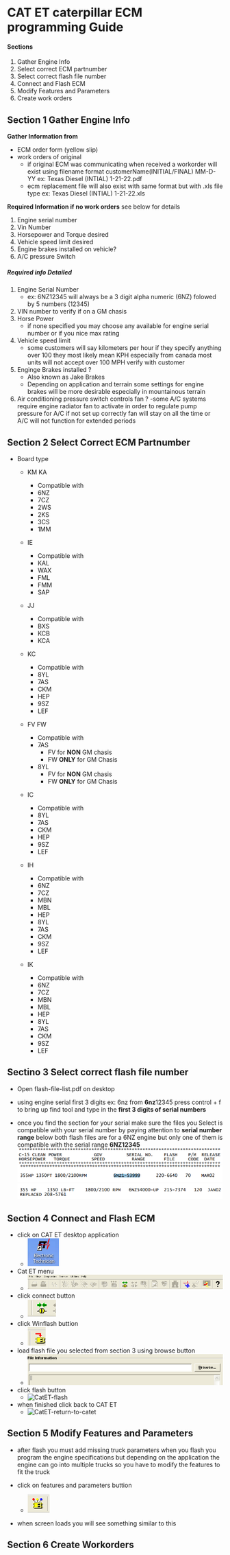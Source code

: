 # CAT ET caterpillar ECM programming Guide

#### Sections
1. Gather Engine Info
2. Select correct ECM partnumber
3. Select correct flash file number
4. Connect and Flash ECM
5. Modify Features and Parameters
6. Create work orders


## Section 1 Gather Engine Info

**Gather Information from**
  - ECM order form (yellow slip)
  - work orders of original
    - if original ECM was communicating when received a
       workorder will exist using filename format customerName(INITIAL/FINAL) MM-D-YY
       ex: Texas Diesel (INTIAL) 1-21-22.pdf
    - ecm replacement file will also exist with same format but with .xls file type
       ex: Texas Diesel (INTIAL) 1-21-22.xls   

**Required Information if no work orders** see below for details
1. Engine serial number
2. Vin Number
3. Horsepower and Torque desired
4. Vehicle speed limit desired
5. Engine brakes installed on vehicle?
6. A/C pressure Switch


##### Required info Detailed
1. Engine Serial Number
   - ex: 6NZ12345 will always be a 3 digit alpha numeric (6NZ) folowed by 5 numbers (12345)
2. VIN number to verify if on a GM chasis
3. Horse Power
    - if none specified you may choose any available for engine serial number or if you nice max rating
4. Vehicle speed limit
    - some customers will say kilometers per hour
      if they specify anything over 100 they most likely mean KPH especially from canada
      most units will not accept over 100 MPH verify with customer
5. Enginge Brakes installed ?
    - Also known as Jake Brakes
    - Depending on application and terrain
    some settings for engine brakes will be more desirable especially in mountainous terrain
6. Air conditioning pressure switch controls fan ?
    -some A/C systems require engine radiator fan to activate in order to regulate pump pressure for A/C
     if not set up correctly fan will stay on all the time or A/C will not function for extended periods



## Section 2 Select Correct ECM Partnumber
  - Board type
    - KM KA
      - Compatible with
      - 6NZ
      - 7CZ
      - 2WS
      - 2KS
      - 3CS
      - 1MM

    - IE
      - Compatible with
      - KAL
      - WAX
      - FML
      - FMM
      - SAP

    - JJ
      - Compatible with
      - BXS
      - KCB
      - KCA

    - KC
      - Compatible with
      - 8YL
      - 7AS
      - CKM
      - HEP
      - 9SZ
      - LEF

    - FV FW
      - Compatible with
      - 7AS
        - FV for **NON** GM chasis
        - FW **ONLY** for GM Chasis
      - 8YL
        - FV for **NON** GM chasis
        - FW **ONLY** for GM Chasis

    - IC
      - Compatible with
      - 8YL
      - 7AS
      - CKM
      - HEP
      - 9SZ
      - LEF

    - IH
      - Compatible with
      - 6NZ
      - 7CZ
      - MBN
      - MBL
      - HEP
      - 8YL
      - 7AS
      - CKM
      - 9SZ
      - LEF

    - IK
      - Compatible with
      - 6NZ
      - 7CZ
      - MBN
      - MBL
      - HEP
      - 8YL
      - 7AS
      - CKM
      - 9SZ
      - LEF
## Sectino 3 Select correct flash file number
  - Open flash-file-list.pdf on desktop
  - using engine serial first 3 digits ex: 6nz from **6nz**12345 press control + f
    to bring up find tool and type in the **first 3 digits of serial numbers**

  - once you find the section for your serial make sure the files you Select
    is compatible with your serial number by paying attention to **serial number range**
    below both flash files are for a 6NZ engine but only one of them is compatible with
    the serial range **6NZ12345**
    ![flash-heading](images/flash-header.png)
    ![6nz-range1](images/6nz-range1.png)
    ![6nz-range2](images/6nz-range2.png)

## Section 4 Connect and Flash ECM
 

  - click on CAT ET desktop application
      - ![CatET-icon](images/catet-icon.png)
  - Cat ET menu
      - ![CatET-menu](images/catet-menu.png)
  - click connect button
      - ![CatET-connect](images/connect.png)
  - click Winflash buttion
      - ![CatET-winflash](images/winflash.png)
  - load flash file you selected from section 3 using browse button
      - ![CatET-load](images/browse.png)
  - click flash button
      - ![CatET-flash](#)
  - when finished click back to CAT ET
      - ![CatET-return-to-catet](#)
## Section 5 Modify Features and Parameters
  - after flash you must add missing truck parameters when you flash you program the engine specifications
    but depending on the application the engine can go into multiple trucks so you have to modify the features
    to fit the truck
  - click on features and parameters buttion
    - ![CatET-feats](images/features.png)

  - when screen loads you will see something similar to this

## Section 6 Create Workorders
